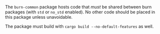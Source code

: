 The `burn-common` package hosts code that _must_ be shared between burn packages (with `std` or `no_std` enabled). No other code should be placed in this package unless unavoidable.

The package must build with `cargo build --no-default-features` as well.
